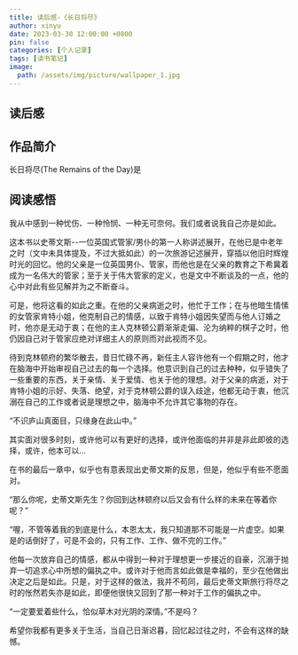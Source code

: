 ```yaml
---
title: 读后感-《长日将尽》
author: xinyu
date: 2023-03-30 12:00:00 +0800
pin: false
categories: [个人记录]
tags: [读书笔记]
image:
  path: /assets/img/picture/wallpaper_1.jpg
---
```


## 读后感

## 作品简介

长日将尽(The Remains  of the Day)是

## 阅读感悟

我从中感到一种忧伤、一种怜悯、一种无可奈何。我们或者说我自己亦是如此。

这本书以史蒂文斯--一位英国式管家/男仆的第一人称讲述展开，在他已是中老年之时（文中未具体提及，不过大抵如此）的一次旅游记述展开，穿插以他旧时辉煌时光的回忆。他的父亲是一位英国男仆、管家，而他也是在父亲的教育之下希冀着成为一名伟大的管家；至于关于伟大管家的定义，也是文中不断谈及的一点，他的心中对此有些见解并为之不断奋斗。

可是，他将这看的如此之重。在他的父亲病逝之时，他忙于工作；在与他暗生情愫的女管家肯特小姐，他克制自己的情感，以致于肯特小姐因失望而与他人订婚之时，他亦是无动于衷；在他的主人克林顿公爵渐渐走偏、沦为纳粹的棋子之时，他仍因自己对于管家应绝对详细主人的原则而对此视而不见。

待到克林顿府的繁华散去，昔日忙碌不再，新任主人容许他有一个假期之时，他才在脑海中开始审视自己过去的每一个选择。他意识到自己的过去种种，似乎错失了一些重要的东西，关于亲情、关于爱情、也关于他的理想。对于父亲的病逝，对于肯特小姐的示好、失落、绝望，对于克林顿公爵的误入歧途，他都无动于衷，他沉溺在自己的工作或者说是理想之中，脑海中不允许其它事物的存在。

“不识庐山真面目，只缘身在此山中。”

其实面对很多时刻，或许他可以有更好的选择，或许他面临的并非是非此即彼的选择，或许，他本可以...

在书的最后一章中，似乎也有意表现出史蒂文斯的反思，但是，他似乎有些不愿面对。

“那么你呢，史蒂文斯先生？你回到达林顿府以后又会有什么样的未来在等着你呢？”

“喔，不管等着我的到底是什么，本恩太太，我只知道那不可能是一片虚空。如果是的话倒好了，可是不会的，只有工作、工作、做不完的工作。”

他每一次放弃自己的情感，都从中得到一种对于理想更一步接近的自豪，沉溺于抛弃一切追求心中所想的偏执之中。或许对于他而言如此做是幸福的，至少在他做出决定之后是如此。只是，对于这样的做法，我并不苟同，最后史蒂文斯旅行将尽之时的怅然若失亦是如此，即便他很快又回到了那一种对于工作的偏执之中。

“一定要爱着些什么，恰似草木对光阴的深情。”不是吗？

希望你我都有更多关于生活，当自己日渐迟暮，回忆起过往之时，不会有这样的缺憾。

